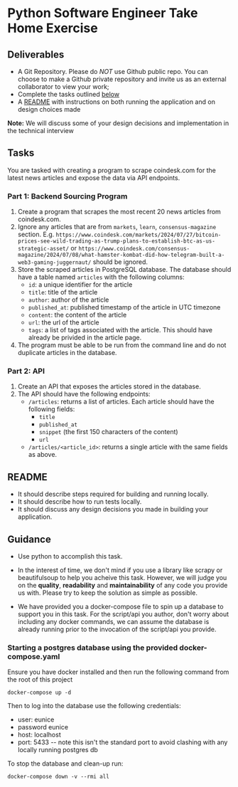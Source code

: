 
# Python Software Engineer Take Home Exercise


## Deliverables

- A Git Repository. Please do *NOT* use Github public repo.
  You can choose to make a Github private repository and invite us as an external collaborator to view your work;
- Complete the tasks outlined [below](#tasks)
- A [README](#readme) with instructions on both running the application and on design choices made


**Note:** We will discuss some of your design decisions and implementation in the technical interview

## Tasks

You are tasked with creating a program to scrape coindesk.com for the latest news articles and expose the data via API endpoints.

### Part 1: Backend Sourcing Program

1. Create a program that scrapes the most recent 20 news articles from coindesk.com.
2. Ignore any articles that are from `markets`, `learn`, `consensus-magazine` section. E.g. 
   `https://www.coindesk.com/markets/2024/07/27/bitcoin-prices-see-wild-trading-as-trump-plans-to-establish-btc-as-us-strategic-asset/`
   or 
   `https://www.coindesk.com/consensus-magazine/2024/07/08/what-hamster-kombat-did-how-telegram-built-a-web3-gaming-juggernaut/`
   should be ignored.
3. Store the scraped articles in PostgreSQL database. The database should have a table named `articles` with the following columns:
   - `id`: a unique identifier for the article
   - `title`: title of the article
   - `author`: author of the article
   - `published_at`: published timestamp of the article in UTC timezone
   - `content`: the content of the article
   - `url`: the url of the article
   - `tags`: a list of tags associated with the article. This should have already be privided in the article page.
5. The program must be able to be run from the command line and do not duplicate articles in the database.


### Part 2: API
1. Create an API that exposes the articles stored in the database.
2. The API should have the following endpoints:
   - `/articles`: returns a list of articles. Each article should have the following fields:
     - `title`
     - `published_at`
     - `snippet` (the first 150 characters of the content)
     - `url`
   - `/articles/<article_id>`: returns a single article with the same fields as above.

## README

- It should describe steps required for building and running locally.
- It should describe how to run tests locally.
- It should discuss any design decisions you made in building your application.

## Guidance

* Use python to accomplish this task.

* In the interest of time, we don't mind if you use a library like scrapy or beautifulsoup to help you acheive this task. 
  However, we will judge you on the **quality**, **readability** and **maintainability** of any code you provide us with. 
  Please try to keep the solution as simple as possible.

* We have provided you a docker-compose file to spin up a database to support
you in this task. For the script/api you author, don't worry about including any
docker commands, we can assume the database is already running prior to the
invocation of the script/api you provide.

### Starting a postgres database using the provided docker-compose.yaml

Ensure you have docker installed and then run the following command from the
root of this project
```
docker-compose up -d
```
Then to log into the database use the following credentials:

* user: eunice
* password eunice
* host: localhost
* port: 5433 -- note this isn't the standard port to avoid clashing with any locally running postgres db

To stop the database and clean-up run:
```
docker-compose down -v --rmi all
```
